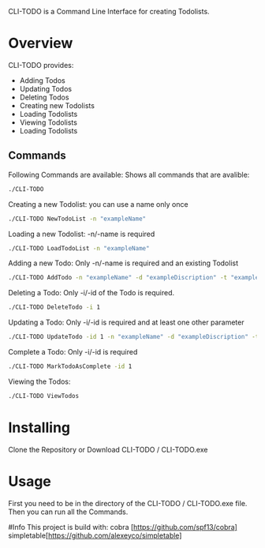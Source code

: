
CLI-TODO is a Command Line Interface for creating Todolists.

# Overview

CLI-TODO provides:
* Adding Todos
* Updating Todos
* Deleting Todos
* Creating new Todolists
* Loading Todolists
* Viewing Todolists
* Loading Todolists


## Commands

Following Commands are available:
Shows all commands that are avalible:
```bash
./CLI-TODO 
```
Creating a new Todolist:
you can use a name only once
```bash
./CLI-TODO NewTodoList -n "exampleName" 
```
Loading a new Todolist:
-n/-name is required
```bash
./CLI-TODO LoadTodoList -n "exampleName" 
```
Adding a new Todo:
Only -n/-name is required and an existing Todolist
```bash
./CLI-TODO AddTodo -n "exampleName" -d "exampleDiscription" -t "exampleDeadline"
```
Deleting a Todo:
Only -i/-id of the Todo is required.
```bash
./CLI-TODO DeleteTodo -i 1 
```
Updating a Todo:
Only -i/-id is required and at least one other parameter
```bash
./CLI-TODO UpdateTodo -id 1 -n "exampleName" -d "exampleDiscription" -t "exampleDeadline"
```
Complete a Todo:
Only -i/-id is required
```bash
./CLI-TODO MarkTodoAsComplete -id 1
```
Viewing the Todos:
```bash
./CLI-TODO ViewTodos
```

# Installing
Clone the Repository or Download CLI-TODO / CLI-TODO.exe

# Usage
First you need to be in the directory of the CLI-TODO / CLI-TODO.exe file.
Then you can run all the Commands.

#Info 
This project is build with:
cobra [https://github.com/spf13/cobra] 
simpletable[https://github.com/alexeyco/simpletable]
